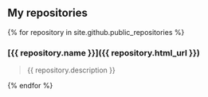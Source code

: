 ## My repositories

{% for repository in site.github.public_repositories %}

### [{{ repository.name }}]({{ repository.html_url }})

> {{ repository.description }}

{% endfor %}
